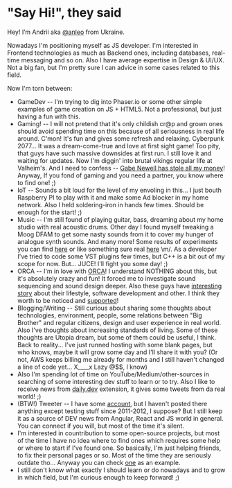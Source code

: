 # "Say Hi!", they said

Hey! I’m Andrii aka [@anleo](https://github.com/anleo) from Ukraine. 

Nowadays I'm positioning myself as JS developer. I'm interested in Frontend technologies as much as Backend ones, including databases, real-time messaging and so on. Also I have average expertise in Design & UI/UX. Not a big fan, but I'm pretty sure I can advice in some cases related to this field. 

Now I'm torn between: 
- GameDev -- I'm trying to dig into Phaser.io or some other simple examples of game creation on JS + HTML5. Not a professional, but just having a fun with this.
- Gaming! -- I will not pretend that it's only childish cr@p and grown ones should avoid spending time on this because of all seriousness in real life around. C'mon! It's fun and gives some refresh and relaxing. Cyberpunk 2077... It was a dream-come-true and love at first sight game! Too pity, that guys have such massive downsides at first run. I still love it and waiting for updates. Now I'm diggin' into brutal vikings regular life at Valheim's. And I need to confess -- [Gabe Newell has stole all my money](https://steamcommunity.com/id/pipiko_loloba)! Anyway, If you fond of gaming and you need a partner, you know where to find one! ;)
- IoT -- Sounds a bit loud for the level of my envoling in this... I just bouth Raspberry PI to play with it and make some Ad blocker in my home network. Also I held soldering-iron in hands few times. Should be enough for the start! ;)
- Music -- I'm still found of playing guitar, bass, dreaming about my home studio with real acoustic drums. Other day I found myself tweaking a Moog DFAM to get some nasty sounds from it to cover my hunger of analogue synth sounds. And many more! Some results of experiments you can find [here](https://soundcloud.com/illusionofsilence/tracks) or like something sure real [here](https://illusionofsilence.bandcamp.com/) \m/. As a developer I've tried to code some VST plugins few times, but C++ is a bit out of my scope for now. But... JUCE! I'll fight you some day! ;)
- ORCA -- I'm in love with [ORCA](https://github.com/hundredrabbits/Orca)! I understand NOTHING about this, but it's absolutely crazy and fun! It forced me to investigate sound sequencing and sound design deeper. Also these guys have [interesting story](https://www.youtube.com/watch?v=BW32yUEymvU) about their lifestyle, software development and other. I think they worth to be noticed and [supported](https://www.patreon.com/100/posts)!
- Blogging/Writing -- Still curious about sharing some thoughts about technologies, environment, people, some relations between "Big Brother" and regular citizens, design and user experience in real world. Also I've thoughts about increasing standards of living. Some of these thoughts are Utopia dream, but some of them could be useful, I think. Back to reality... I've just runned hosting with some blank pages, but who knows, maybe it will grow some day and I'll share it with you? (Or not, AWS keeps billing me already for months and I still haven't changed a line of code yet... X____x Lazy @$$, I know)
- Also I'm spending lot of time on YouTube/Medium/other-sources in searching of some interesting dev stuff to learn or to try. Also I like to receive news from [daily.dev](https://api.daily.dev/get?r=anleo) extension, it gives some tweets from da real world! ;)
- (BTW!) Tweeter -- I have some [account](https://twitter.com/pipiko_loloba), but I haven't posted there anything except testing stuff since 2011-2012, I suppose? But I still keep it as a source of DEV news from Angular, React and JS world in general. You can connect if you will, but most of the time it's silent.
- I'm interested in countribution to some open-source projects, but most of the time I have no idea where to find ones which requires some help or where to start if I've found one. So basically, I'm just helping friends, to fix their personal pages or so. Most of the time they are seriously outdate tho... Anyway you can check [one](https://sergiishaulis.com/) as an example.
- I still don't know what exactly I should learn or do nowadays and to grow in which field, but I'm curious enough to keep forward! ;)
